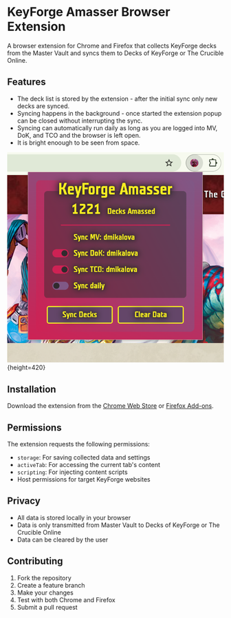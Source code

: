 # KeyForge Amasser Browser Extension

A browser extension for Chrome and Firefox that collects KeyForge decks from the Master Vault and syncs them to Decks of KeyForge or The Crucible Online.

## Features

- The deck list is stored by the extension - after the initial sync only new decks are synced.
- Syncing happens in the background - once started the extension popup can be closed without interrupting the sync.
- Syncing can automatically run daily as long as you are logged into MV, DoK, and TCO and the browser is left open.
- It is bright enoough to be seen from space.

![KeyForge Amasser Extension Screenshot](./assets/screenshot.png){height=420}

## Installation

Download the extension from the [Chrome Web Store](https://chrome.google.com/webstore/detail/keyforge-amasser/your-extension-id) or [Firefox Add-ons](https://addons.mozilla.org/en-US/firefox/addon/keyforge-amasser/).

## Permissions

The extension requests the following permissions:

- `storage`: For saving collected data and settings
- `activeTab`: For accessing the current tab's content
- `scripting`: For injecting content scripts
- Host permissions for target KeyForge websites

## Privacy

- All data is stored locally in your browser
- Data is only transmitted from Master Vault to Decks of KeyForge or The Crucible Online
- Data can be cleared by the user

## Contributing

1. Fork the repository
2. Create a feature branch
3. Make your changes
4. Test with both Chrome and Firefox
5. Submit a pull request
